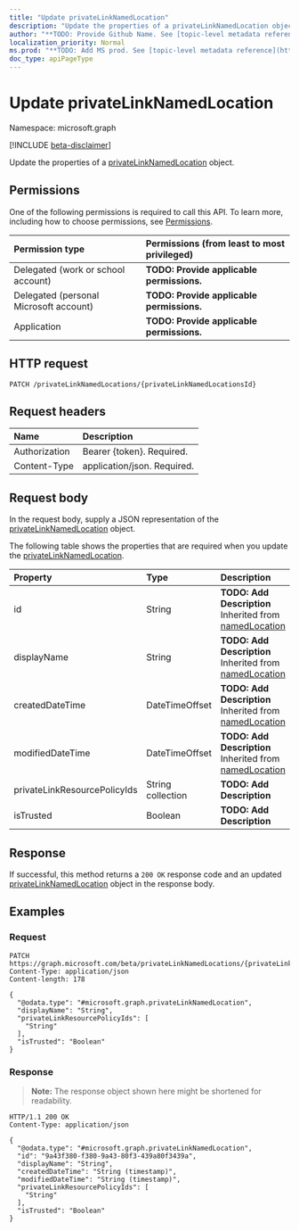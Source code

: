```yaml
---
title: "Update privateLinkNamedLocation"
description: "Update the properties of a privateLinkNamedLocation object."
author: "**TODO: Provide Github Name. See [topic-level metadata reference](https://msgo.azurewebsites.net/add/document/guidelines/metadata.html#topic-level-metadata)**"
localization_priority: Normal
ms.prod: "**TODO: Add MS prod. See [topic-level metadata reference](https://msgo.azurewebsites.net/add/document/guidelines/metadata.html#topic-level-metadata)**"
doc_type: apiPageType
---
```


# Update privateLinkNamedLocation
Namespace: microsoft.graph

[!INCLUDE [beta-disclaimer](../../includes/beta-disclaimer.md)]

Update the properties of a [privateLinkNamedLocation](../resources/privatelinknamedlocation.md) object.

## Permissions
One of the following permissions is required to call this API. To learn more, including how to choose permissions, see [Permissions](/graph/permissions-reference).

|Permission type|Permissions (from least to most privileged)|
|:---|:---|
|Delegated (work or school account)|**TODO: Provide applicable permissions.**|
|Delegated (personal Microsoft account)|**TODO: Provide applicable permissions.**|
|Application|**TODO: Provide applicable permissions.**|

## HTTP request

<!-- {
  "blockType": "ignored"
}
-->
``` http
PATCH /privateLinkNamedLocations/{privateLinkNamedLocationsId}
```

## Request headers
|Name|Description|
|:---|:---|
|Authorization|Bearer {token}. Required.|
|Content-Type|application/json. Required.|

## Request body
In the request body, supply a JSON representation of the [privateLinkNamedLocation](../resources/privatelinknamedlocation.md) object.

The following table shows the properties that are required when you update the [privateLinkNamedLocation](../resources/privatelinknamedlocation.md).

|Property|Type|Description|
|:---|:---|:---|
|id|String|**TODO: Add Description** Inherited from [namedLocation](../resources/namedlocation.md)|
|displayName|String|**TODO: Add Description** Inherited from [namedLocation](../resources/namedlocation.md)|
|createdDateTime|DateTimeOffset|**TODO: Add Description** Inherited from [namedLocation](../resources/namedlocation.md)|
|modifiedDateTime|DateTimeOffset|**TODO: Add Description** Inherited from [namedLocation](../resources/namedlocation.md)|
|privateLinkResourcePolicyIds|String collection|**TODO: Add Description**|
|isTrusted|Boolean|**TODO: Add Description**|



## Response

If successful, this method returns a `200 OK` response code and an updated [privateLinkNamedLocation](../resources/privatelinknamedlocation.md) object in the response body.

## Examples

### Request
<!-- {
  "blockType": "request",
  "name": "update_privatelinknamedlocation"
}
-->
``` http
PATCH https://graph.microsoft.com/beta/privateLinkNamedLocations/{privateLinkNamedLocationsId}
Content-Type: application/json
Content-length: 178

{
  "@odata.type": "#microsoft.graph.privateLinkNamedLocation",
  "displayName": "String",
  "privateLinkResourcePolicyIds": [
    "String"
  ],
  "isTrusted": "Boolean"
}
```


### Response
>**Note:** The response object shown here might be shortened for readability.
<!-- {
  "blockType": "response",
  "truncated": true
}
-->
``` http
HTTP/1.1 200 OK
Content-Type: application/json

{
  "@odata.type": "#microsoft.graph.privateLinkNamedLocation",
  "id": "9a43f380-f380-9a43-80f3-439a80f3439a",
  "displayName": "String",
  "createdDateTime": "String (timestamp)",
  "modifiedDateTime": "String (timestamp)",
  "privateLinkResourcePolicyIds": [
    "String"
  ],
  "isTrusted": "Boolean"
}
```

